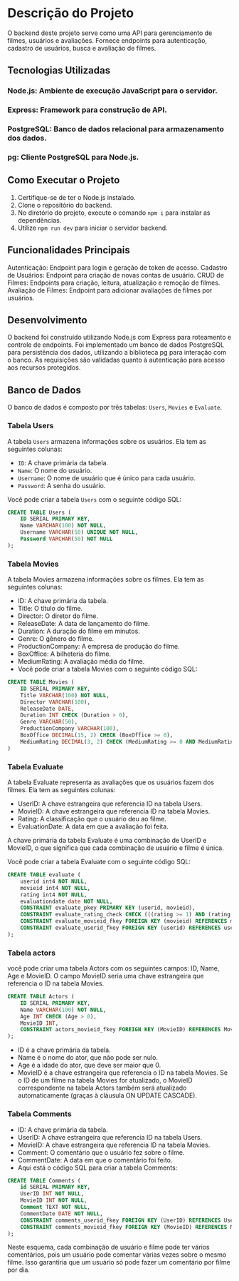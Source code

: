 # Descrição do Projeto
O backend deste projeto serve como uma API para gerenciamento de filmes, usuários e avaliações. Fornece endpoints para autenticação, cadastro de usuários, busca e avaliação de filmes.

## Tecnologias Utilizadas

### Node.js: Ambiente de execução JavaScript para o servidor.
### Express: Framework para construção de API.
### PostgreSQL: Banco de dados relacional para armazenamento dos dados.
### pg: Cliente PostgreSQL para Node.js.

## Como Executar o Projeto

1. Certifique-se de ter o Node.js instalado.
2. Clone o repositório do backend.
3. No diretório do projeto, execute o comando `npm i` para instalar as dependências.
4. Utilize `npm run dev` para iniciar o servidor backend.

## Funcionalidades Principais

Autenticação: Endpoint para login e geração de token de acesso.
Cadastro de Usuários: Endpoint para criação de novas contas de usuário.
CRUD de Filmes: Endpoints para criação, leitura, atualização e remoção de filmes.
Avaliação de Filmes: Endpoint para adicionar avaliações de filmes por usuários.

## Desenvolvimento

O backend foi construído utilizando Node.js com Express para roteamento e controle de endpoints. Foi implementado um banco de dados PostgreSQL para persistência dos dados, utilizando a biblioteca pg para interação com o banco. As requisições são validadas quanto à autenticação para acesso aos recursos protegidos.

## Banco de Dados

O banco de dados é composto por três tabelas: `Users`, `Movies` e `Evaluate`. 

### Tabela Users

A tabela `Users` armazena informações sobre os usuários. Ela tem as seguintes colunas:

 - `ID`: A chave primária da tabela.
 - `Name`: O nome do usuário.
 - `Username`: O nome de usuário que é único para cada usuário.
 - `Password`: A senha do usuário.

Você pode criar a tabela `Users` com o seguinte código SQL:

``` sql
CREATE TABLE Users (
    ID SERIAL PRIMARY KEY,
    Name VARCHAR(100) NOT NULL,
    Username VARCHAR(50) UNIQUE NOT NULL,
    Password VARCHAR(50) NOT NULL
);
```

### Tabela Movies
A tabela Movies armazena informações sobre os filmes. Ela tem as seguintes colunas:
 
 - ID: A chave primária da tabela.
 - Title: O título do filme.
 - Director: O diretor do filme.
 - ReleaseDate: A data de lançamento do filme.
 - Duration: A duração do filme em minutos.
 - Genre: O gênero do filme.
 - ProductionCompany: A empresa de produção do filme.
 - BoxOffice: A bilheteria do filme.
 - MediumRating: A avaliação média do filme.
 - Você pode criar a tabela Movies com o seguinte código SQL:

``` sql
CREATE TABLE Movies (
    ID SERIAL PRIMARY KEY,
    Title VARCHAR(100) NOT NULL,
    Director VARCHAR(100),
    ReleaseDate DATE,
    Duration INT CHECK (Duration > 0),
    Genre VARCHAR(50),
    ProductionCompany VARCHAR(100),
    BoxOffice DECIMAL(15, 2) CHECK (BoxOffice >= 0),
    MediumRating DECIMAL(3, 2) CHECK (MediumRating >= 0 AND MediumRating <= 5)
)
```

### Tabela Evaluate
A tabela Evaluate representa as avaliações que os usuários fazem dos filmes. Ela tem as seguintes colunas:

 - UserID: A chave estrangeira que referencia ID na tabela Users.
 - MovieID: A chave estrangeira que referencia ID na tabela Movies.
 - Rating: A classificação que o usuário deu ao filme.
 - EvaluationDate: A data em que a avaliação foi feita.

A chave primária da tabela Evaluate é uma combinação de UserID e MovieID, o que significa que cada combinação de usuário e filme é única.

Você pode criar a tabela Evaluate com o seguinte código SQL:

``` sql
CREATE TABLE evaluate (
	userid int4 NOT NULL,
	movieid int4 NOT NULL,
	rating int4 NOT NULL,
	evaluationdate date NOT NULL,
	CONSTRAINT evaluate_pkey PRIMARY KEY (userid, movieid),
	CONSTRAINT evaluate_rating_check CHECK (((rating >= 1) AND (rating <= 5))),
	CONSTRAINT evaluate_movieid_fkey FOREIGN KEY (movieid) REFERENCES movies(id),
	CONSTRAINT evaluate_userid_fkey FOREIGN KEY (userid) REFERENCES users(id) ON DELETE CASCADE
);
```

### Tabela actors

você pode criar uma tabela Actors com os seguintes campos: ID, Name, Age e MovieID. O campo MovieID seria uma chave estrangeira que referencia o ID na tabela Movies.

``` sql
CREATE TABLE Actors (
    ID SERIAL PRIMARY KEY,
    Name VARCHAR(100) NOT NULL,
    Age INT CHECK (Age > 0),
    MovieID INT,
    CONSTRAINT actors_movieid_fkey FOREIGN KEY (MovieID) REFERENCES Movies(ID) ON UPDATE CASCADE
);
```

 - ID é a chave primária da tabela.
 - Name é o nome do ator, que não pode ser nulo.
 - Age é a idade do ator, que deve ser maior que 0.
 - MovieID é a chave estrangeira que referencia o ID na tabela Movies. Se o ID de um filme na tabela Movies for atualizado, o MovieID correspondente na tabela Actors também será atualizado automaticamente (graças à cláusula ON UPDATE CASCADE).

### Tabela Comments

 - ID: A chave primária da tabela.
 - UserID: A chave estrangeira que referencia ID na tabela Users.
 - MovieID: A chave estrangeira que referencia ID na tabela Movies.
 - Comment: O comentário que o usuário fez sobre o filme.
 - CommentDate: A data em que o comentário foi feito.
 - Aqui está o código SQL para criar a tabela Comments:

``` sql
CREATE TABLE Comments (
    id SERIAL PRIMARY KEY,
    UserID INT NOT NULL,
    MovieID INT NOT NULL,
    Comment TEXT NOT NULL,
    CommentDate DATE NOT NULL,
    CONSTRAINT comments_userid_fkey FOREIGN KEY (UserID) REFERENCES Users(ID) ON DELETE CASCADE,
    CONSTRAINT comments_movieid_fkey FOREIGN KEY (MovieID) REFERENCES Movies(ID) ON DELETE CASCADE
);
```

Neste esquema, cada combinação de usuário e filme pode ter vários comentários, pois um usuário pode comentar várias vezes sobre o mesmo filme. Isso garantiria que um usuário só pode fazer um comentário por filme por dia.